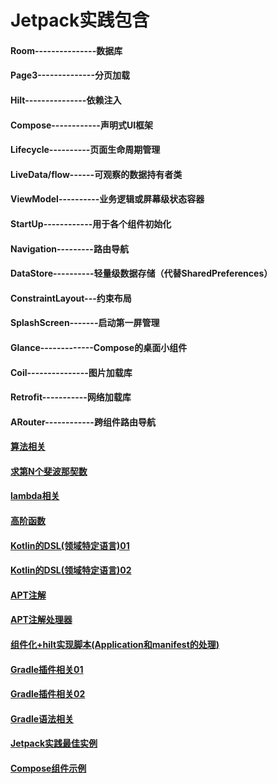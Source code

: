 
<h1>Jetpack实践包含</h1>

#### Room---------------数据库
#### Page3--------------分页加载
#### Hilt---------------依赖注入
#### Compose------------声明式UI框架
#### Lifecycle----------页面生命周期管理
#### LiveData/flow------可观察的数据持有者类
#### ViewModel----------业务逻辑或屏幕级状态容器
#### StartUp------------用于各个组件初始化
#### Navigation---------路由导航
#### DataStore----------轻量级数据存储（代替SharedPreferences）
#### ConstraintLayout---约束布局
#### SplashScreen-------启动第一屏管理
#### Glance-------------Compose的桌面小组件
#### Coil---------------图片加载库
#### Retrofit-----------网络加载库
#### ARouter------------跨组件路由导航

#### [算法相关](Algorithm/src/main/java/pub/gll/module/algorithm)
#### [求第N个斐波那契数](Algorithm/src/main/java/pub/gll/module/algorithm/MyClass.kt)
#### [lambda相关](Algorithm/src/main/java/pub/gll/module/algorithm/k01)
#### [高阶函数](Algorithm/src/main/java/pub/gll/module/algorithm/k02)
#### [Kotlin的DSL(领域特定语言)01](Algorithm/src/main/java/pub/gll/module/algorithm/k03)
#### [Kotlin的DSL(领域特定语言)02](Algorithm/src/main/java/pub/gll/module/algorithm/k04)
#### [APT注解](Annotation/LibAptAnnotation/pub.gll.libaptannotation)
#### [APT注解处理器](Annotation/LibAptProcessor/pub.gll.libaptprocessor)
#### [组件化+hilt实现脚本(Application和manifest的处理)](base_module.gradle)
#### [Gradle插件相关01](buildSrcPlugin/src/main/groovy/com/dream)
#### [Gradle插件相关02](customtransformplugin/src/main/java/com/dream/customtransformplugin)
#### [Gradle语法相关](buildSrcPlugin/gradle_study.gradle)
#### [Jetpack实践最佳实例](Module/ModuleVideo/src/main/java/pub/gll/modulevideo)
#### [Compose组件示例](Sample/src/main/java/pub/gll/onepeas/modulesample)
